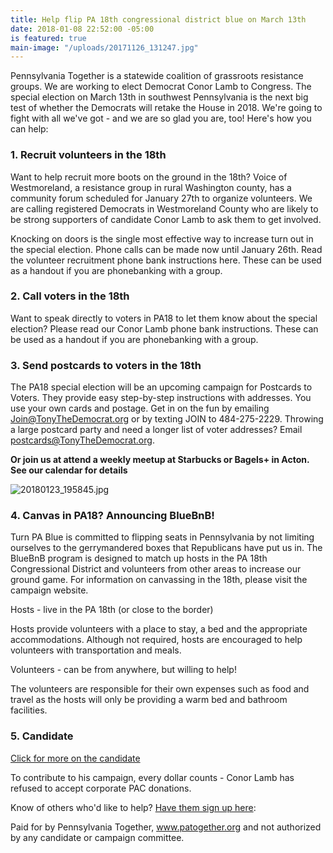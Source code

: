 ```yaml
---
title: Help flip PA 18th congressional district blue on March 13th
date: 2018-01-08 22:52:00 -05:00
is featured: true
main-image: "/uploads/20171126_131247.jpg"
---
```


Pennsylvania Together is a statewide coalition of grassroots resistance groups. We are working to elect Democrat Conor Lamb to Congress. The special election on March 13th in southwest Pennsylvania is the next big test of whether the Democrats will retake the House in 2018. We're going to fight with all we've got - and we are so glad you are, too! Here's how you can help:

### 1. Recruit volunteers in the 18th

Want to help recruit more boots on the ground in the 18th? Voice of Westmoreland, a resistance group in rural Washington county, has a community forum scheduled for January 27th to organize volunteers. We are calling registered Democrats in Westmoreland County who are likely to be strong supporters of candidate Conor Lamb to ask them to get involved. 

 Knocking on doors is the single most effective way to increase turn out in the special election.
Phone calls can be made now until January 26th. Read the volunteer recruitment phone bank instructions here. These can be used as a handout if you are phonebanking with a group.

### 2. Call voters in the 18th

Want to speak directly to voters in PA18 to let them know about the special election? Please read our Conor Lamb phone bank instructions. These can be used as a handout if you are phonebanking with a group.

### 3. Send postcards to voters in the 18th

The PA18 special election will be an upcoming campaign for Postcards to Voters. ‪They provide easy step-by-step instructions with addresses. You use your own cards and postage. Get in on the fun by emailing Join@TonyTheDemocrat.org or by texting JOIN to 484-275-2229‬. Throwing a large postcard party and need a longer list of voter addresses?  Email postcards@TonyTheDemocrat.org. 

**Or join us at attend a weekly meetup at Starbucks or Bagels+ in Acton. See our calendar for details**

![20180123_195845.jpg](/uploads/20180123_195845.jpg)

### 4. Canvas in PA18? Announcing BlueBnB!

Turn PA Blue is committed to flipping seats in Pennsylvania by not limiting ourselves to the gerrymandered boxes that Republicans have put us in. The BlueBnB program is designed to match up hosts in the PA 18th Congressional District and volunteers from other areas to increase our ground game. For information on canvassing in the 18th, please visit the campaign website.

Hosts - live in the PA 18th (or close to the border)

Hosts provide volunteers with a place to stay, a bed and the appropriate accommodations. Although not required, hosts are encouraged to help volunteers with transportation and meals. 

Volunteers - can be from anywhere, but willing to help!

The volunteers are responsible for their own expenses such as food and travel as the hosts will only be providing a warm bed and bathroom facilities. 

### 5. Candidate
[Click for more on the candidate](http://www.conorlamb.com)

To contribute to his campaign, every dollar counts - Conor Lamb has refused to accept corporate PAC donations.

Know of others who'd like to help? [Have them sign up here](http://bit.ly/FlipThe18th): 

Paid for by Pennsylvania Together, www.patogether.org and not authorized by any candidate or campaign committee.